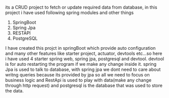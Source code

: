 its a CRUD project to fetch or update required data from database, in this project i have used following spring modules and other things

1. SpringBoot
2. Spring Jpa
3. RESTAPI
4. PostgreSQL



I have created this projct in springBoot which provide auto configuration and many other features like starter project, actuator, devtools etc...so here i
have used 4 starter spring web, spring jpa, postgresql and devtool. devtool is for auto restarting the program if we make any change inside it. spring Jpa
is used to talk to database, with spring jpa we dont need to care about writng queries because its provided by jpa so all we need to focus on business logic
and RestApi is used to play with data(make any change through http request) and postgresql is the database that was used to store the data.
